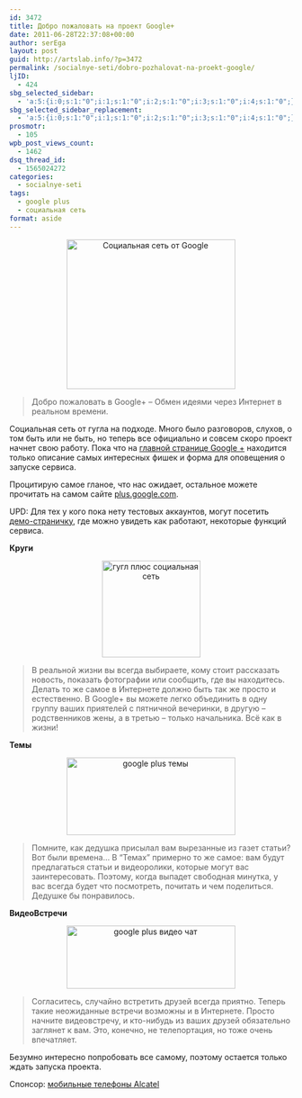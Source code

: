 ```yaml
---
id: 3472
title: Добро пожаловать на проект Google+
date: 2011-06-28T22:37:08+00:00
author: serEga
layout: post
guid: http://artslab.info/?p=3472
permalink: /socialnye-seti/dobro-pozhalovat-na-proekt-google/
ljID:
  - 424
sbg_selected_sidebar:
  - 'a:5:{i:0;s:1:"0";i:1;s:1:"0";i:2;s:1:"0";i:3;s:1:"0";i:4;s:1:"0";}'
sbg_selected_sidebar_replacement:
  - 'a:5:{i:0;s:1:"0";i:1;s:1:"0";i:2;s:1:"0";i:3;s:1:"0";i:4;s:1:"0";}'
prosmotr:
  - 105
wpb_post_views_count:
  - 1462
dsq_thread_id:
  - 1565024272
categories:
  - socialnye-seti
tags:
  - google plus
  - социальная сеть
format: aside
---
```

<center>
  <a href="{{site.img_cdn}}/google_plus.jpg"><img src="{{site.img_cdn}}/google_plus-300x266.jpg" alt="Социальная сеть от Google" title="google_plus" width="300" height="266" class="alignnone size-medium wp-image-3473" srcset="{{site.img_cdn}}/google_plus-300x266.jpg 300w, {{site.img_cdn}}/google_plus.jpg 969w" sizes="(max-width: 300px) 100vw, 300px" /></a>
</center>

> Добро пожаловать в Google+ &#8211; Обмен идеями через Интернет в реальном времени.

Социальная сеть от гугла на подходе. Много было разговоров, слухов, о том быть или не быть, но теперь все официально и совсем скоро проект начнет свою работу. Пока что на [главной странице Google +](https://plus.google.com/up/start/?sw=1&type=st&hl=ru) находится только описание самых интересных фишек и форма для оповещения о запуске сервиса.

Процитирую самое гланое, что нас ожидает, остальное можете прочитать на самом сайте [plus.google.com](https://plus.google.com/up/start/?sw=1&type=st&hl=ru).

UPD: Для тех у кого пока нету тестовых аккаунтов, могут посетить [демо-страничку](http://www.google.com/+/demo/), где можно увидеть как работают, некоторые функций сервиса.

<!--more-->



**Круги**



<center>
  <img src="{{site.img_cdn}}/google_plus_circles.png" alt="гугл плюс социальная сеть" title="google_plus_circles" width="175" height="172" class="alignnone size-full wp-image-3474" />
</center>

> В реальной жизни вы всегда выбираете, кому стоит рассказать новость, показать фотографии или сообщить, где вы находитесь. Делать то же самое в Интернете должно быть так же просто и естественно. В Google+ вы можете легко объединить в одну группу ваших приятелей с пятничной вечеринки, в другую – родственников жены, а в третью – только начальника. Всё как в жизни!

**Темы**



<center>
  <a href="{{site.img_cdn}}/sparks.png"><img src="{{site.img_cdn}}/sparks-300x138.png" alt="google plus темы" title="sparks" width="300" height="138" class="alignnone size-medium wp-image-3477" srcset="{{site.img_cdn}}/sparks-300x138.png 300w, {{site.img_cdn}}/sparks.png 494w" sizes="(max-width: 300px) 100vw, 300px" /></a>
</center>

> Помните, как дедушка присылал вам вырезанные из газет статьи? Вот были времена&#8230; В &#8220;Темах&#8221; примерно то же самое: вам будут предлагаться статьи и видеоролики, которые могут вас заинтересовать. Поэтому, когда выпадет свободная минутка, у вас всегда будет что посмотреть, почитать и чем поделиться. Дедушке бы понравилось.

**ВидеоВстречи**



<center>
  <a href="{{site.img_cdn}}/google_plus_video.png"><img src="{{site.img_cdn}}/google_plus_video-300x112.png" alt="google plus видео чат" title="google_plus_video" width="300" height="112" class="alignnone size-medium wp-image-3475" srcset="{{site.img_cdn}}/google_plus_video-300x112.png 300w, {{site.img_cdn}}/google_plus_video.png 460w" sizes="(max-width: 300px) 100vw, 300px" /></a>
</center>

> Согласитесь, случайно встретить друзей всегда приятно. Теперь такие неожиданные встречи возможны и в Интернете. Просто начните видеовстречу, и кто-нибудь из ваших друзей обязательно заглянет к вам. Это, конечно, не телепортация, но тоже очень впечатляет.

Безумно интересно попробовать все самому, поэтому остается только ждать запуска проекта.



Спонсор: [мобильные телефоны Alcatel](http://onlinebazar.su/category/alcatel_cj)